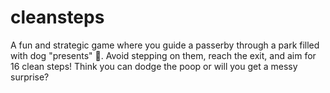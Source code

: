# cleansteps
A fun and strategic game where you guide a passerby through a park filled with dog "presents" 💩. Avoid stepping on them, reach the exit, and aim for 16 clean steps! Think you can dodge the poop or will you get a messy surprise? 
